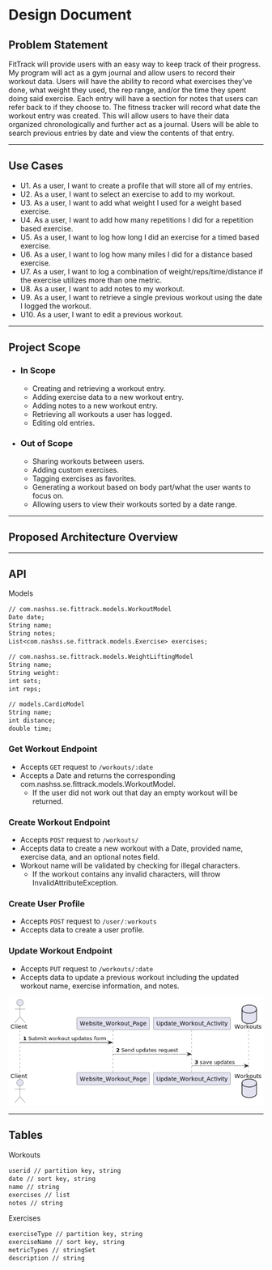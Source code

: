 # Design Document

## **Problem Statement**

FitTrack will provide users with an easy way to keep track of their progress. My program will act as a gym journal and allow users to record their workout data. Users will have the ability to record what exercises they’ve done, what weight they used, the rep range, and/or the time they spent doing said exercise. Each entry will have a section for notes that users can refer back to if they choose to. The fitness tracker will record what date the workout entry was created. This will allow users to have their data organized chronologically and further act as a journal. Users will be able to search previous entries by date and view the contents of that entry.

---
## **Use Cases**
    
* U1. As a user, I want to create a profile that will store all of my entries.
* U2. As a user, I want to select an exercise to add to my workout.
* U3. As a user, I want to add what weight I used for a weight based exercise.
* U4. As a user, I want to add how many repetitions I did for a repetition based exercise.
* U5. As a user, I want to log how long I did an exercise for a timed based exercise.
* U6. As a user, I want to log how many miles I did for a distance based exercise.
* U7. As a user, I want to log a combination of weight/reps/time/distance if the exercise utilizes more than one metric.
* U8. As a user, I want to add notes to my workout.
* U9. As a user, I want to retrieve a single previous workout using the date I logged the workout.
* U10. As a user, I want to edit a previous workout.
---
## **Project Scope**
* ### **In Scope**
  * Creating and retrieving a workout entry.
  * Adding exercise data to a new workout entry.
  * Adding notes to a new workout entry.
  * Retrieving all workouts a user has logged.
  * Editing old entries.
* ### **Out of Scope**
  * Sharing workouts between users.
  * Adding custom exercises.
  * Tagging exercises as favorites.
  * Generating a workout based on body part/what the user wants to focus on.
  * Allowing users to view their workouts sorted by a date range.
---
## **Proposed Architecture Overview** 

---
## **API**
Models
```
// com.nashss.se.fittrack.models.WorkoutModel 
Date date; 
String name;
String notes; 
List<com.nashss.se.fittrack.models.Exercise> exercises;
```
```
// com.nashss.se.fittrack.models.WeightLiftingModel
String name;
String weight:
int sets;
int reps;
```
```
// models.CardioModel
String name;
int distance;
double time;
```

### **Get Workout Endpoint**
* Accepts `GET` request to `/workouts/:date`
* Accepts a Date and returns the corresponding com.nashss.se.fittrack.models.WorkoutModel.
  * If the user did not work out that day an empty workout will be returned.

### **Create Workout Endpoint**
* Accepts `POST` request to `/workouts/`
* Accepts data to create a new workout with a Date, provided name, exercise data, and an optional notes field.
* Workout name will be validated by checking for illegal characters. 
  * If the workout contains any invalid characters, will throw InvalidAttributeException.

### **Create User Profile**
* Accepts `POST` request to `/user/:workouts`
* Accepts data to create a user profile.

### **Update Workout Endpoint**
* Accepts `PUT` request to `/workouts/:date`
* Accepts data to update a previous workout including the updated workout name, exercise information, and notes.

 
![Client sends the submit update form the Website Workout page. Website workout page sends an update request to UpdateWorkoutActivity. UpdateWorkoutActivity saves updates to the workout database. ](/resources/Update_Workout.png)
   
---
## **Tables**
Workouts
```
userid // partition key, string
date // sort key, string 
name // string
exercises // list
notes // string
```
Exercises
```
exerciseType // partition key, string
exerciseName // sort key, string
metricTypes // stringSet
description // string
```